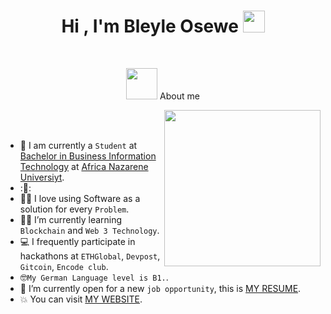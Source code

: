<h1 align="center">Hi , I'm Bleyle Osewe <img src="https://media.giphy.com/media/hvRJCLFzcasrR4ia7z/giphy.gif" width="35"></h1>
<br>
<p align="center"> 
<picture><img src = "https://github.com/7oSkaaa/7oSkaaa/blob/main/Images/about_me.gif?raw=true" width = 50px></picture> About me

<picture> <img align="right" src="https://github.com/7oSkaaa/7oSkaaa/blob/main/Images/Right_Side.gif?raw=true" width = 250px></picture>

<br><br>

- :school: I am currently a `Student` at [Bachelor in Business Information Technology](http://suez.edu.eg/ar/%d9%83%d9%84%d9%8a%d8%a9-%d8%a7%d9%84%d8%ad%d8%a7%d8%b3%d8%a8%d8%a7%d8%aa-%d9%88%d8%a7%d9%84%d9%85%d8%b9%d9%84%d9%88%d9%85%d8%a7%d8%aa/) at [Africa Nazarene Universiyt](http://suez.edu.eg/ar/).
- :🥉: 
- :technologist: I love using Software as a solution for every `Problem`.
- :student: I’m currently learning `Blockchain` and `Web 3 Technology`.
- :computer: I frequently participate in hackathons at `ETHGlobal`, `Devpost`, `Gitcoin`, `Encode club`.
- :nerd_face:`My German Language level is B1.`.
- :thinking: I’m currently open for a new `job opportunity`, this is [MY RESUME]().
- :boom: You can visit [MY WEBSITE]().
<br>


